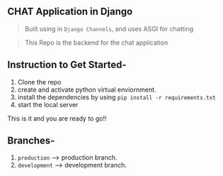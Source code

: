 ## CHAT Application in Django

> Built using in `Django Channels`, and uses ASGI for chatting

> This Repo is the backend for the chat application

## Instruction to Get Started-

1. Clone the repo
2. create and activate python virtual enviornment.
3. install the dependencies by using `pip install -r requirements.txt`
4. start the local server

This is it and you are ready to go!!

## Branches-

1. `production` --> production branch.
2. `development` --> development branch.
